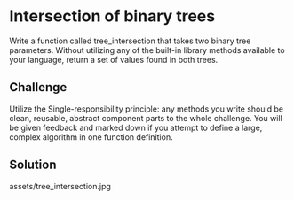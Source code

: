 # Intersection of binary trees
Write a function called tree_intersection that takes two binary tree parameters.
Without utilizing any of the built-in library methods available to your language, return a set of values found in both trees.

## Challenge
Utilize the Single-responsibility principle: any methods you write should be clean, reusable, abstract component parts to the whole challenge. You will be given feedback and marked down if you attempt to define a large, complex algorithm in one function definition.

## Solution
assets/tree_intersection.jpg
